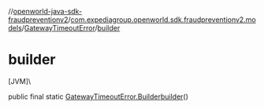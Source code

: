 //[openworld-java-sdk-fraudpreventionv2](../../../index.md)/[com.expediagroup.openworld.sdk.fraudpreventionv2.models](../index.md)/[GatewayTimeoutError](index.md)/[builder](builder.md)

# builder

[JVM]\

public final static [GatewayTimeoutError.Builder](-builder/index.md)[builder](builder.md)()
